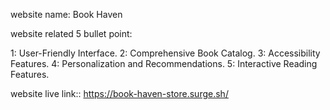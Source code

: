 website name: Book Haven

website related 5 bullet point:

1: User-Friendly Interface.
2: Comprehensive Book Catalog.
3: Accessibility Features.
4: Personalization and Recommendations.
5: Interactive Reading Features.



website live link:: https://book-haven-store.surge.sh/